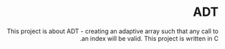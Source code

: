<div dir="rtl" lang="he">

# ADT
This project is about ADT - creating an adaptive array such that any call to an index will be valid.
This project is written in C.

